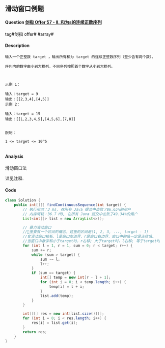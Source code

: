 ## 滑动窗口例题

#### Question [剑指 Offer 57 - II. 和为s的连续正数序列](https://leetcode-cn.com/problems/he-wei-sde-lian-xu-zheng-shu-xu-lie-lcof/)

tag#剑指 offer# #array#



#### Description

```
输入一个正整数 target ，输出所有和为 target 的连续正整数序列（至少含有两个数）。

序列内的数字由小到大排列，不同序列按照首个数字从小到大排列。

 

示例 1：

输入：target = 9
输出：[[2,3,4],[4,5]]
示例 2：

输入：target = 15
输出：[[1,2,3,4,5],[4,5,6],[7,8]]
 

限制：

1 <= target <= 10^5
 
```



#### Analysis

滑动窗口法

详见注释.





#### Code

```java
class Solution {
    public int[][] findContinuousSequence(int target) {
        // 执行用时：3 ms, 在所有 Java 提交中击败了86.65%的用户
        // 内存消耗：36.7 MB, 在所有 Java 提交中击败了49.34%的用户
        List<int[]> list = new ArrayList<>();

        // 暴力滑动窗口
        //🧠里要有一个区间的概念，这里的区间是(1, 2, 3, ..., target - 1)
        //套滑动窗口模板，l是窗口左边界，r是窗口右边界，窗口中的值一定是连续值。
        //当窗口中数字和小于target时，r右移; 大于target时，l右移; 等于target时就获得了一个解
        for (int l = 1, r = 1, sum = 0; r < target; r++) {
            sum += r;
            while (sum > target) {
                sum -= l;
                l++;
            }
            if (sum == target) {
                int[] temp = new int[r - l + 1];
                for (int i = 0; i < temp.length; i++) {
                    temp[i] = l + i;
                }
                list.add(temp);
            }
        }

        int[][] res = new int[list.size()][];
        for (int i = 0; i < res.length; i++) {
            res[i] = list.get(i);
        }
        return res;
    }
}
```








